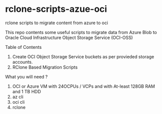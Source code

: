 # rclone-scripts-azue-oci
rclone scripts to migrate content from azure to oci

This repo contents some useful scripts to migrate data from Azure Blob to Oracle Cloud Infrastructure Object Storage Service (OCI-OSS)

Table of Contents 

1. Create OCI Object Storage Service buckets as per provieded storage accounts.
2. RClone Based Migration Scripts

What you will need ?

1. OCI or Azure VM with 24OCPUs / VCPs and with At-least 128GB RAM and 1 TB HDD
2. az cli
3. oci cli
4. rclone

